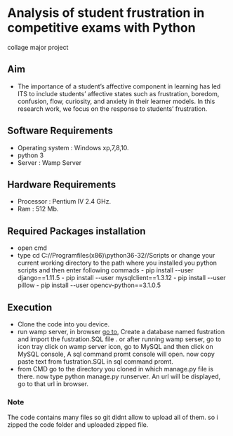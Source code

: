 # Analysis of student frustration in competitive exams with Python
   collage major project

## Aim
 - The importance of a student’s affective component in learning has led ITS to include students’ affective states such as frustration, boredom, confusion, flow, curiosity, and anxiety in their learner models. In this research work, we focus on the response to students’ frustration.

## Software Requirements
   - Operating system : Windows xp,7,8,10.
   - python 3
   - Server    : Wamp Server

## Hardware Requirements
   - Processor : Pentium IV 2.4 GHz.
   - Ram : 512 Mb.

## Required Packages installation
   - open cmd
   - type cd C://Programfiles(x86)\\python36-32//Scripts or change your current working directory to the path where you installed you python scripts and then enter following commads
    - pip install --user django==1.11.5
    - pip install --user mysqlclient==1.3.12
    - pip install --user pillow
    - pip install --user opencv-python==3.1.0.5
    
## Execution
   - Clone the code into you device.
   - run wamp server, in browser [go to](https://localhost/phpmyadmin/), Create a database named fustration and import the fustration.SQL file . or after running wamp serser, go to icon tray click on wamp server icon, go to MySQL and then click on MySQL console, A sql command promt console will open. now copy paste text from fustration.SQL in sql command promt.
   - from CMD go to the directory you cloned in which manage.py file is there. now type python manage.py runserver. An url will be displayed, go to that url in browser.
    
### Note
   The code contains many files so git didnt allow to upload all of them. so i zipped the code folder and uploaded zipped file.

